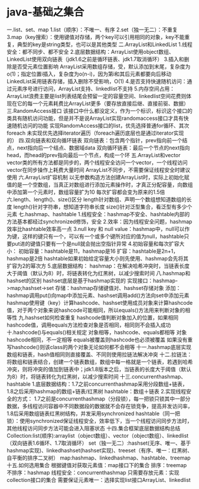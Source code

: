 # java-基础之集合

一.list、set、map
  1.list（顺序）：不唯一、有序
  2.set（独一无二）：不重复
  3.map（key搜索）：使用键值对存储，两个key可以引用相同的对象，key不能重复，典型的key是string类型，也可以是其他类型
二.ArrayList和LinkedList
  1.线程安全：都不同步、都不安全
  2.底层数据结构：ArrayList使用object数组、LinkedList使用双向链表（jdk1.6之前是循环链表、jdk1.7取消循环）
  3.插入和删除是否受元素位置影响
    ArrayList采用数组存储，受，默认添加到末尾，复杂度为o(1)；指定位置i插入，复杂度为o(n-i)，因为第i和其后元素都要向后移动
    LinkedList采用链表存储，插入删除不受影响，O(1)
  4.是否支持快速随机访问：通过元素序号进行访问，ArrayList支持、linkedlist不支持
  5.内存空间占用：ArrayList浪费主要是list列表结尾会预留一定的容量空间、linkedlist空间花费则体现在它的每一个元素耗费比ArrayList更多（要存放直接后继、直接前驱、数据）
三.RandomAccess接口
  该接口中什么都没定义，作为一个标识，标识这个接口的类具有随机访问功能，但是并不是说ArrayList实现randomaccess接口才具有快速随机访问的功能
  实现RandomAccess接口的list，优先选择普通for循环、其次foreach
  未实现优先选择iterator遍历（foreach遍历底层也是通过iterator实现的）
四.双向链表和双向循环链表
  双向链表：包含两个指针，prev指向前一个结点，next指向后一个结点、数据域data
  双向循环链表：最后一个节点的next指向head，而head的prev指向最后一个节点，构成一个环
五.ArrayList和vector
  vector类的所有方法都是同步的，两个线程安全访问一个vector，一个线程访问vector在同步操作上耗费大量时间
  ArrayList不同步，不需要保证线程安全时建议使用
六.ArrayList扩容机制
  以无参数构造方法创建ArrayList时，实际上初始化赋值的是一个空数组，当真正对数组进行添加元素操作时，才真正分配容量，向数组中添加第一个元素时，数组容量扩为10
  每次扩容都会变为原来的1.5倍
六.length、length()、size()区分
  length针对数组、声明一个数组想知道数组的长度
  length()针对字符串，想知道字符串长度
  size()针对泛型集合，看泛型有多少个元素
七.hashmap、hashtable
  1.线程安全：hashmap不安全、hashtable内部的方法基本都经过synchronized修饰，安全
  2.效率：因为线程安全问题，hashmap效率比hashtable效率高一点
  3.null key 和 null value：hashmap中，null可以作为键，这样的键只有一个，可以有一个或多个键所对应的值为null，hashtable只要put进的键值只要有一个是null就会抛出空指针异常
  4.初始容量和每次扩容大小：
    初始容量：hashtable是11，hashmap是16
    扩容：hashtable是2n+1，hashmap是2倍
    hashtable如果初始给定容量大小则先使用、hashmap会先将其扩容为2的幂次方
  5.底层数据结构：
    hashmap：在解决哈希冲突时，当链表长度大于阈值（默认为8）时，将链表转化为红黑树，以减少搜索时间
八.hashmap和hashset的区别
  hashset底层是基于hashmap实现的
  实现接口：hashmap->map;hashset->set
  存储：hashmap存储键值对、hashset存储对象
  添加：hashmap调用put()向map中添加元素、hashset调用add()方法向set中添加元素
  hashmap使用键（key）计算hashcode、hashset使用成员对象来计算hashcode值，对于两个对象来说hashcode可能相同，所以equals()方法用来判断对象的相等性
九.hashset如何检查重复
  hashcode值判断对象加入的位置，如果相同hashcode值，调用equals方法检查对象是否相同，相同则不会插入成功
十.hashcode()与equals()相关规定
  对象相等，hashcode、equals都相等
  对象hashcode相同，不一定相等
  equals被覆盖则hashcode也必须被覆盖
  如果没有重写hashcode()则该class的两个对象无论如何都不会相等
十一.hashmap底层实现
    数组和链表，hash值相同则直接覆盖、不同则使用拉链法解决冲突
十二.拉链法：将数组和链表结合，创建一个链表数组，数组中每一格就是一个链表，若遇到哈希冲突，则将冲突的值加到链表中；jdk1.8版本之后，当链表的长度大于阈值（默认为8）时，将链表转化为红黑树，以减少搜索时间
十三.concurrenthashmap、hashtable
    1.底层数据结构：1.7之前concurrenthashmap采用分段数组+链表，1.8之后采用hashmap的数组+链表/红黑树
                  hashtable：数组＋链表
    2.实现线程安全的方式：
      1.7之前是concurrenthashmap（分段锁），每一把锁只锁其中一部分数据，多线程访问容器中不同数据段的数据就不会存在锁竞争，提高并发访问率，1.8后采用数组链表红黑树结构，并发采用synchronized
      hashtable（同一把锁）：使用synchronized保证线程安全，效率低下，当一个线程访问同步方法时，其他线程访问同步方法可能会进入阻塞状态
十四.集合框架底层数据结构总结
  Collection:list(顺序):arraylist（object数组）、vector（object数组）、linkedlist（双向链表1.6循环、1.7取消循环）
             set（独一无二）:hashset(无序、唯一、基于hashmap实现)、linkedhashset(hashset实现)、treeset（有序、唯一：红黑树、自平衡的排序二叉树）
  map:hashmap、linkedhashmap、hashtable、treemap
十五.如何选用集合
    根据键值对获取元素值：map接口下的集合
    排序：treemap
    不排序：hashmap
    线程安全：concurrenthashmap
    只需要存放元素：实现collection接口的集合
    需要保证元素唯一：选择实现list接口ArrayList、linkedlist
